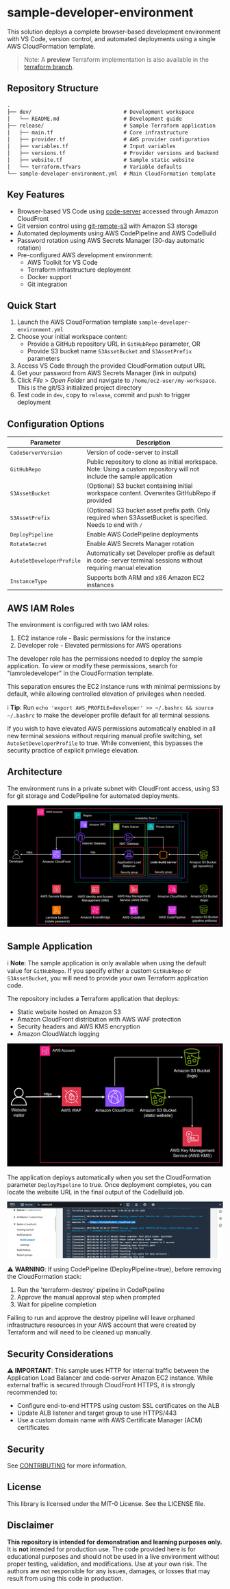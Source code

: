 # sample-developer-environment

This solution deploys a complete browser-based development environment with VS Code, version control, and automated deployments using a single AWS CloudFormation template.

> Note: A **preview** Terraform implementation is also available in the [terraform branch](../../tree/terraform).

## Repository Structure

```
.
├── dev/                              # Development workspace
│   └── README.md                     # Development guide
├── release/                          # Sample Terraform application
│   ├── main.tf                       # Core infrastructure
│   ├── provider.tf                   # AWS provider configuration
│   ├── variables.tf                  # Input variables
│   ├── versions.tf                   # Provider versions and backend
│   ├── website.tf                    # Sample static website
│   └── terraform.tfvars              # Variable defaults
└── sample-developer-environment.yml  # Main CloudFormation template
```

## Key Features

- Browser-based VS Code using [code-server](https://github.com/coder/code-server) accessed through Amazon CloudFront
- Git version control using [git-remote-s3](https://github.com/awslabs/git-remote-s3) with Amazon S3 storage
- Automated deployments using AWS CodePipeline and AWS CodeBuild
- Password rotation using AWS Secrets Manager (30-day automatic rotation)
- Pre-configured AWS development environment:
  - AWS Toolkit for VS Code
  - Terraform infrastructure deployment
  - Docker support
  - Git integration

## Quick Start

1. Launch the AWS CloudFormation template `sample-developer-environment.yml`
2. Choose your initial workspace content:
   - Provide a GitHub repository URL in `GitHubRepo` parameter, OR
   - Provide S3 bucket name `S3AssetBucket` and `S3AssetPrefix` parameters
3. Access VS Code through the provided CloudFormation output URL
4. Get your password from AWS Secrets Manager (link in outputs)
5. Click *File* > *Open Folder* and navigate to `/home/ec2-user/my-workspace`. This is the git/S3 initialized project directory
6. Test code in `dev`, copy to `release`, commit and push to trigger deployment


## Configuration Options

| Parameter | Description |
|-----------|-------------|
| `CodeServerVersion` | Version of code-server to install |
| `GitHubRepo` | Public repository to clone as initial workspace. Note: Using a custom repository will not include the sample application |
| `S3AssetBucket` | (Optional) S3 bucket containing initial workspace content. Overwrites GitHubRepo if provided |
| `S3AssetPrefix` | (Optional) S3 bucket asset prefix path. Only required when S3AssetBucket is specified. Needs to end with `/` |
| `DeployPipeline` | Enable AWS CodePipeline deployments |
| `RotateSecret` | Enable AWS Secrets Manager rotation |
| `AutoSetDeveloperProfile` | Automatically set Developer profile as default in code-server terminal sessions without requiring manual elevation |
| `InstanceType` | Supports both ARM and x86 Amazon EC2 instances |

## AWS IAM Roles

The environment is configured with two IAM roles:
1. EC2 instance role - Basic permissions for the instance
2. Developer role - Elevated permissions for AWS operations

The developer role has the permissions needed to deploy the sample application. To view or modify these permissions, search for "iamroledeveloper" in the CloudFormation template.

This separation ensures the EC2 instance runs with minimal permissions by default, while allowing controlled elevation of privileges when needed.

ℹ️ **Tip**: Run `echo 'export AWS_PROFILE=developer' >> ~/.bashrc && source ~/.bashrc` to make the developer profile default for all terminal sessions.

If you wish to have elevated AWS permissions automatically enabled in all new terminal sessions without requiring manual profile switching, set `AutoSetDeveloperProfile` to true. While convenient, this bypasses the security practice of explicit privilege elevation.

## Architecture

The environment runs in a private subnet with CloudFront access, using S3 for git storage and CodePipeline for automated deployments.

![Architecture Diagram](img/architecture.png)

## Sample Application

ℹ️ **Note**: The sample application is only available when using the default value for `GitHubRepo`. If you specify either a custom `GitHubRepo` or `S3AssetBucket`, you will need to provide your own Terraform application code.

The repository includes a Terraform application that deploys:
- Static website hosted on Amazon S3
- Amazon CloudFront distribution with AWS WAF protection
- Security headers and AWS KMS encryption
- Amazon CloudWatch logging

![Sample Application](img/sampleapplication.png)

The application deploys automatically when you set the CloudFormation parameter `DeployPipeline` to true. Once deployment completes, you can locate the website URL in the final output of the CodeBuild job.

![CodeBuild Output Screenshot](img/codebuildoutput.png)

⚠️ **WARNING**: If using CodePipeline (DeployPipeline=true), before removing the CloudFormation stack:
1. Run the 'terraform-destroy' pipeline in CodePipeline
2. Approve the manual approval step when prompted
3. Wait for pipeline completion

Failing to run and approve the destroy pipeline will leave orphaned infrastructure resources in your AWS account that were created by Terraform and will need to be cleaned up manually.

## Security Considerations

⚠️ **IMPORTANT**: This sample uses HTTP for internal traffic between the Application Load Balancer and code-server Amazon EC2 instance. While external traffic is secured through CloudFront HTTPS, it is strongly recommended to:
- Configure end-to-end HTTPS using custom SSL certificates on the ALB
- Update ALB listener and target group to use HTTPS/443
- Use a custom domain name with AWS Certificate Manager (ACM) certificates

## Security

See [CONTRIBUTING](CONTRIBUTING.md#security-issue-notifications) for more information.

## License

This library is licensed under the MIT-0 License. See the LICENSE file.

## Disclaimer

**This repository is intended for demonstration and learning purposes only.**
It is **not** intended for production use. The code provided here is for educational purposes and should not be used in a live environment without proper testing, validation, and modifications.
Use at your own risk. The authors are not responsible for any issues, damages, or losses that may result from using this code in production.
